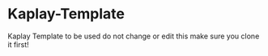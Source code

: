 # Kaplay-Template
Kaplay Template to be used do not change or edit this make sure you clone it first!
